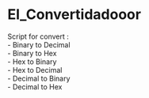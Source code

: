 # El_Convertidadooor
<p>
Script for convert : </br>
- Binary to Decimal </br>
- Binary to Hex </br>
- Hex to Binary </br>
- Hex to Decimal </br>
- Decimal to Binary </br>
- Decimal to Hex
</p>
